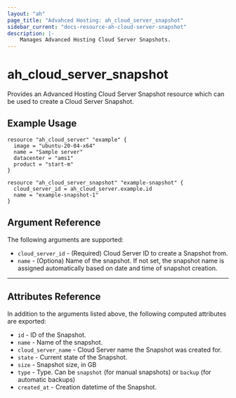 ```yaml
---
layout: "ah"
page_title: "Advahced Hosting: ah_cloud_server_snapshot"
sidebar_current: "docs-resource-ah-cloud-server-snapshot"
description: |-
    Manages Advanced Hosting Cloud Server Snapshots.
---
```


# ah_cloud_server_snapshot

Provides an Advanced Hosting Cloud Server Snapshot resource which can be used to create a Cloud Server Snapshot.

## Example Usage

```hcl
resource "ah_cloud_server" "example" {
  image = "ubuntu-20-04-x64"
  name = "Sample server"
  datacenter = "ams1"
  product = "start-m"
}

resource "ah_cloud_server_snapshot" "example-snapshot" {
  cloud_server_id = ah_cloud_server.example.id
  name = "example-snapshot-1"
}
```

## Argument Reference

The following arguments are supported:

* `cloud_server_id` - (Required) Cloud Server ID to create a Snapshot from.
* `name` - (Optiona) Name of the snapshot. If not set, the snapshot name is assigned automatically based on date and time of snapshot creation.

---

## Attributes Reference

In addition to the arguments listed above, the following computed attributes are exported:

* `id` - ID of the Snapshot.
* `name` - Name of the snapshot. 
* `cloud_server_name` - Cloud Server name the Snapshot was created for.
* `state` - Current state of the Snapshot.
* `size` - Snapshot size, in GB
* `type` - Type. Can be `snapshot` (for manual snapshots) or `backup` (for automatic backups)
* `created_at` - Creation datetime of the Snapshot.
